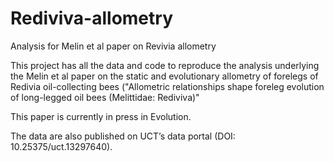# Rediviva-allometry
Analysis for Melin et al paper on Revivia allometry

This project has all the data and code to reproduce the analysis underlying the Melin et al paper on the static and evolutionary allometry of forelegs of Redivia oil-collecting bees ("Allometric relationships shape foreleg evolution of long-legged oil bees (Melittidae: Rediviva)"

This paper is currently in press in Evolution.

The data are also published on UCT’s data portal (DOI: 10.25375/uct.13297640).


